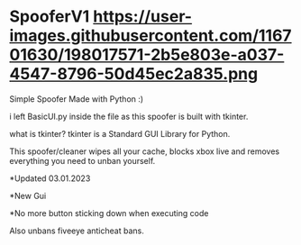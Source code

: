 # SpooferV1                    https://user-images.githubusercontent.com/116701630/198017571-2b5e803e-a037-4547-8796-50d45ec2a835.png



Simple Spoofer Made with Python :)

i left BasicUI.py inside the file as this spoofer is built with tkinter.

what is tkinter? tkinter is a Standard GUI Library for Python.

This spoofer/cleaner wipes all your cache, blocks xbox live and removes everything you need to unban yourself.

*Updated 03.01.2023

*New Gui

*No more button sticking down when executing code

Also unbans fiveeye anticheat bans.


